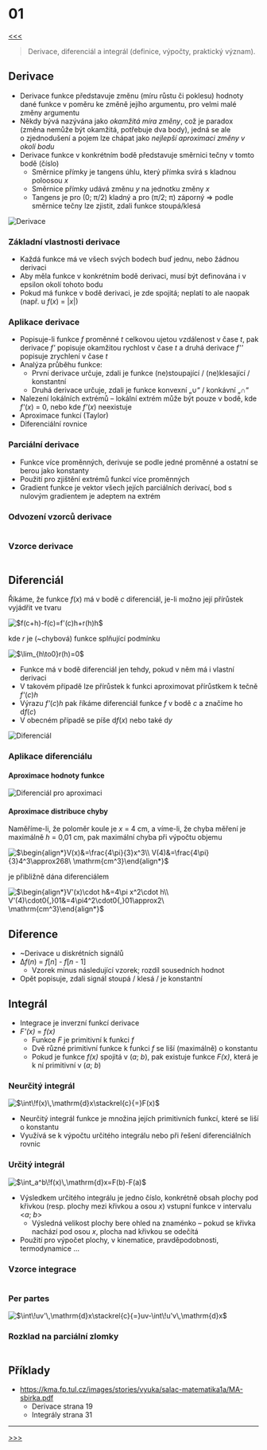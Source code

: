 # 01

[<<<](./37.MD)
> Derivace, diferenciál a integrál (definice, výpočty, praktický význam).

## Derivace

* Derivace funkce představuje změnu (míru růstu či poklesu) hodnoty dané funkce v poměru ke změně jejího argumentu, pro velmi malé změny argumentu
* Někdy bývá nazývána jako _okamžitá míra změny_, což je paradox (změna nemůže být okamžitá, potřebuje dva body), jedná se ale o&nbsp;zjednodušení a pojem lze chápat jako _nejlepší aproximaci změny v okolí bodu_
* Derivace funkce v konkrétním bodě představuje směrnici tečny v tomto bodě (číslo)
  * Směrnice přímky je tangens úhlu, který přímka svírá s kladnou poloosou _x_
  * Směrnice přímky udává změnu _y_ na jednotku změny _x_
  * Tangens je pro (0; π/2) kladný a pro (π/2; π) záporný ⇒ podle směrnice tečny lze zjistit, zdali funkce stoupá/klesá

![Derivace](./MG/01_01.svg)

### Základní vlastnosti derivace

* Každá funkce má ve všech svých bodech buď jednu, nebo žádnou derivaci
* Aby měla funkce v konkrétním bodě derivaci, musí být definována i v epsilon okolí tohoto bodu
* Pokud má funkce v bodě derivaci, je zde spojitá; neplatí to ale naopak (např. u _f_(_x_) = |_x_|)

### Aplikace derivace

* Popisuje-li funkce _f_ proměnné _t_ celkovou ujetou vzdálenost v čase _t_, pak derivace _f'_ popisuje okamžitou rychlost v čase _t_ a druhá derivace _f''_ popisuje zrychlení v čase _t_
* Analýza průběhu funkce:
  * První derivace určuje, zdali je funkce (ne)stoupající / (ne)klesající / konstantní
  * Druhá derivace určuje, zdali je funkce konvexní „∪“ / konkávní „∩“
* Nalezení lokálních extrémů – lokální extrém může být pouze v bodě, kde _f'_(_x_) = 0, nebo kde _f'_(_x_) neexistuje
* Aproximace funkcí (Taylor)
* Diferenciální rovnice

### Parciální derivace

* Funkce více proměnných, derivuje se podle jedné proměnné a ostatní se berou jako konstanty
* Použití pro zjištění extrémů funkcí více proměnných
* Gradient funkce je vektor všech jejích parciálních derivací, bod s nulovým gradientem je adeptem na extrém

### Odvození vzorců derivace

<!-- $$
\begin{align*}
&f'(x)=\lim_{h\to0}\frac{f(x+h)-f(x)}{h}\\
\mathrm{pro}\ f(x)=x^2:\\
&\frac{(x+h)^2-x^2}{h}=\frac{x^2+2xh+h^2-x^2}{h}=\frac{2xh+h^2}{h}=\frac{h(2x+h)}{h}=2x+h\stackrel{\lim_{h\to0}}{=}2x
\end{align*}
$$ -->

<img alt="" src=".\MG\LX\01_s01.svg">

### Vzorce derivace

<!-- $$
\begin{align*}
(c)'&=0\\
(x^n)&=n\cdot n^{n-1}\\
(e^x)'&=e^x\\
(a^x)'&=a^x\cdot\ln(a)\\
(\ln(x))'&=\frac{1}{x}\\
(\log_a(x))'&=\frac{1}{x\cdot\ln(a)}\\
\\
(\sin(x))'&=\cos(x)\\
(\cos(x))'&=-\sin(x)\\
(\mathrm{tg}(x))'&=\frac{1}{\cos^2(x)}\\
(\mathrm{cotg}(x))'&=-\frac{1}{\sin^2(x)}\\
\\
(\arcsin(x))'&=\frac{1}{\sqrt{1-x^2}}\\
(\arccos(x))'&=-\frac{1}{\sqrt{1-x^2}}\\
(\mathrm{arctg}(x))'&=\frac{1}{1+x^2}\\
(\mathrm{arccotg}(x))'&=-\frac{1}{1+x^2}\\
\\
(f(x)+g(x))'&=f'(x)+g'(x)\\ \\
(c\cdot f(x))'&=c\cdot f'(x)\\ \\
(f(x)\cdot g(x))'&=f'(x)\cdot g(x)+f(x)\cdot g'(x)\\ \\
\left(\frac{f(x)}{g(x)}\right)'&=\frac{f'(x)\cdot g(x)-f(x)\cdot g'(x)}{g^2(x)}\\ \\
(f(g(x)))'&=f'(g(x))\cdot g'(x)
\end{align*}
$$ -->

<img alt="" src=".\MG\LX\01_s02.svg">

## Diferenciál

Říkáme, že funkce _f_(_x_) má v bodě _c_ diferenciál, je-li možno její přírůstek vyjádřit ve tvaru

<img alt="$f(c+h)-f(c)=f'(c)h+r(h)h$" src=".\MG\LX\01_s03.svg">

kde _r_ je (~chybová) funkce splňující podmínku

<img alt="$\lim_{h\to0}r(h)=0$" src=".\MG\LX\01_s04.svg">

* Funkce má v bodě diferenciál jen tehdy, pokud v něm má i vlastní derivaci
* V takovém případě lze přírůstek k funkci aproximovat přírůstkem k tečně _f'_(_c_)_h_
* Výrazu _f'_(_c_)_h_ pak říkáme diferenciál funkce _f_ v bodě _c_ a značíme ho d<i>f</i>(_c_)
* V obecném případě se píše d<i>f</i>(_x_) nebo také d<i>y</i>

![Diferenciál](./MG/01_02.png)

### Aplikace diferenciálu

#### Aproximace hodnoty funkce

![Diferenciál pro aproximaci](./MG/01_03.PNG)

#### Aproximace distribuce chyby

Naměříme-li, že poloměr koule je _x_ = 4 cm, a víme-li, že chyba měření je maximálně _h_ = 0,01 cm, pak maximální chyba při výpočtu objemu

<img alt="$\begin{align*}V(x)&=\frac{4\pi}{3}x^3\\ V(4)&=\frac{4\pi}{3}4^3\approx268\ \mathrm{cm^3}\end{align*}$" src=".\MG\LX\01_s05.svg">

je přibližně dána diferenciálem

<img alt="$\begin{align*}V'(x)\cdot h&=4\pi x^2\cdot h\\ V'(4)\cdot0{,}01&=4\pi4^2\cdot0{,}01\approx2\ \mathrm{cm^3}\end{align*}$" src=".\MG\LX\01_s06.svg">

## Diference

* ~Derivace u diskrétních signálů
* Δ<i>f</i>(_n_) = _f_[_n_] - _f_[_n_ - 1]
  * Vzorek minus následující vzorek; rozdíl sousedních hodnot
* Opět popisuje, zdali signál stoupá / klesá / je konstantní

## Integrál

* Integrace je inverzní funkcí derivace
* _F'(x)_ = _f(x)_
  * Funkce _F_ je primitivní k funkci _f_
  * Dvě různé primitivní funkce k funkci _f_ se liší (maximálně) o konstantu
  * Pokud je funkce _f(x)_ spojitá v (_a_; _b_), pak existuje funkce _F(x)_, která je k ní primitivní v (_a_; _b_)

### Neurčitý integrál

<img alt="$\int\!f(x)\,\mathrm{d}x\stackrel{c}{=}F(x)$" src=".\MG\LX\01_s07.svg">

* Neurčitý integrál funkce je množina jejích primitivních funkcí, které se liší o konstantu
* Využívá se k výpočtu určitého integrálu nebo při řešení diferenciálních rovnic

### Určitý integrál

<img alt="$\int_a^b\!f(x)\,\mathrm{d}x=F(b)-F(a)$" src=".\MG\LX\01_s08.svg">

* Výsledkem určitého integrálu je jedno číslo, konkrétně obsah plochy pod křivkou (resp. plochy mezi křivkou a osou _x_) vstupní funkce v&nbsp;intervalu <_a_; _b_>
  * Výsledná velikost plochy bere ohled na znaménko – pokud se křivka nachází pod osou _x_, plocha nad křivkou se odečítá
* Použití pro výpočet plochy, v kinematice, pravděpodobnosti, termodynamice ...

### Vzorce integrace

<!-- $$
\begin{align*}
\int\!x^n\,\mathrm{d}x&\stackrel{c}{=}\frac{x^{n+1}}{n+1}\\
\int\!x^{-1}\,\mathrm{d}x&=\int\!\frac{1}{x}\,\mathrm{d}x\stackrel{c}{=}\ln{|x|}\\
\int\!e^x\,\mathrm{d}x&\stackrel{c}{=}e^x\\
\int\!a^x\,\mathrm{d}x&\stackrel{c}{=}\frac{a^x}{\ln(x)}\\
\int\!\ln(x)\,\mathrm{d}x&\stackrel{c}{=}x\cdot\ln(x)-x\\
\\
\int\!1\,\mathrm{d}x&=\int\!x^0\,\mathrm{d}x\stackrel{c}{=}x\\
\int\!a\,\mathrm{d}x&=a\cdot\int\!1\,\mathrm{d}\stackrel{c}{=}ax\\
\\
\int\!\sin(x)\,\mathrm{d}x&\stackrel{c}{=}-\cos(x)\\
\int\!\cos(x)\,\mathrm{d}x&\stackrel{c}{=}\sin(x)\\
\int\!\mathrm{tg}(x)\,\mathrm{d}x&\stackrel{c}{=}-\ln{|\cos(x)|}\\
\int\!\mathrm{cotg}(x)\,\mathrm{d}x&\stackrel{c}{=}\ln{|\sin(x)|}\\
\int\!\frac{1}{\cos^2(x)}\,\mathrm{d}x&\stackrel{c}{=}\mathrm{tg}(x)\\
\int\!\frac{1}{\sin^2(x)}\,\mathrm{d}x&\stackrel{c}{=}-\mathrm{cotg}(x)\\
\int\!\frac{1}{\sqrt{1-x^2}}\,\mathrm{d}x&\stackrel{c}{=}\arcsin(x)\stackrel{c}{=}-\arccos(x)\\
\int\!\frac{1}{1+x^2}\,\mathrm{d}x&\stackrel{c}{=}\mathrm{arctg}(x)\stackrel{c}{=}-\mathrm{arccotg}(x)\\
\end{align*}
$$ -->

<img alt="" src=".\MG\LX\01_s09.svg">

### Per partes

<img alt="$\int\!uv'\,\mathrm{d}x\stackrel{c}{=}uv-\int\!u'v\,\mathrm{d}x$" src=".\MG\LX\01_s10.svg">

### Rozklad na parciální zlomky

<!-- $$
\begin{align*}\frac{1}{n(n+3)}&=\frac{A}{n}+\frac{B}{n+3}\\ \\ 1&=An+3A+Bn\\ 1&=(A+B)n+3A\\ A+B&=0\\ 3A&=1\implies A=\frac{1}{3}\implies B=-\frac{1}{3}\\ \\ \frac{1}{n(n+3)}&=\frac{\frac{1}{3}}{n}+\frac{-\frac{1}{3}}{n+3}=\frac{1}{3n}-\frac{1}{3n+9}\end{align*}
$$ -->

<img alt="" src=".\MG\LX\01_s11.svg">

## Příklady

* <https://kma.fp.tul.cz/images/stories/vyuka/salac-matematika1a/MA-sbirka.pdf>
  * Derivace strana 19
  * Integrály strana 31

---
[>>>](./02.MD)
